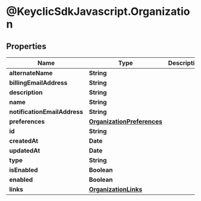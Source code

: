 # @KeyclicSdkJavascript.Organization

## Properties
Name | Type | Description | Notes
------------ | ------------- | ------------- | -------------
**alternateName** | **String** |  | [optional] 
**billingEmailAddress** | **String** |  | [optional] 
**description** | **String** |  | [optional] 
**name** | **String** |  | 
**notificationEmailAddress** | **String** |  | [optional] 
**preferences** | [**OrganizationPreferences**](OrganizationPreferences.md) |  | 
**id** | **String** |  | 
**createdAt** | **Date** |  | [optional] 
**updatedAt** | **Date** |  | 
**type** | **String** |  | [optional] 
**isEnabled** | **Boolean** |  | [optional] 
**enabled** | **Boolean** |  | [optional] 
**links** | [**OrganizationLinks**](OrganizationLinks.md) |  | [optional] 


